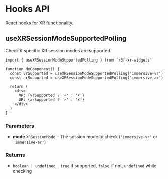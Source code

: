 # Hooks API

React hooks for XR functionality.

## useXRSessionModeSupportedPolling

Check if specific XR session modes are supported.

```tsx
import { useXRSessionModeSupportedPolling } from 'r3f-xr-widgets'

function MyComponent() {
  const vrSupported = useXRSessionModeSupportedPolling('immersive-vr')
  const arSupported = useXRSessionModeSupportedPolling('immersive-ar')

  return (
    <div>
      VR: {vrSupported ? '✓' : '✗'}
      AR: {arSupported ? '✓' : '✗'}
    </div>
  )
}
```

### Parameters

- **mode** `XRSessionMode` - The session mode to check (`'immersive-vr'` or `'immersive-ar'`)

### Returns

- `boolean | undefined` - `true` if supported, `false` if not, `undefined` while checking
